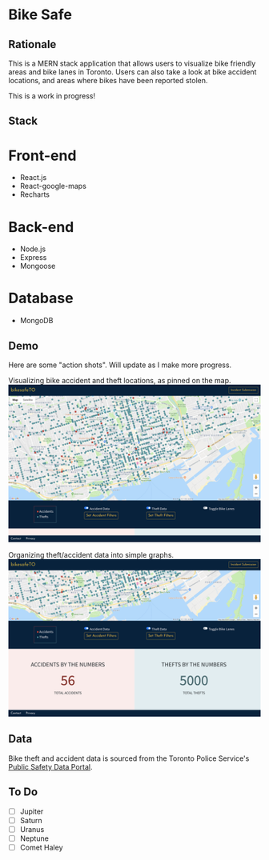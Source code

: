 # Bike Safe

## Rationale
This is a MERN stack application that allows users to visualize bike friendly areas and bike lanes in Toronto. Users can also take a look at bike accident locations, and areas where bikes have been reported stolen. 

This is a work in progress!

## Stack
# Front-end
* React.js
* React-google-maps
* Recharts

# Back-end
* Node.js
* Express
* Mongoose

# Database
* MongoDB

## Demo 
Here are some "action shots". Will update as I make more progress.

Visualizing bike accident and theft locations, as pinned on the map.
![mapPins](screenshots/map.PNG)

Organizing theft/accident data into simple graphs.
![mapPins](screenshots/mapAndThefts.PNG)

## Data
Bike theft and accident data is sourced from the Toronto Police Service's [Public Safety Data Portal](https://data.torontopolice.on.ca/datasets/698717de582845458159a73ad4a2a8e0_0).

## To Do 
- [ ] Jupiter
- [ ] Saturn
- [ ] Uranus
- [ ] Neptune
- [ ] Comet Haley
